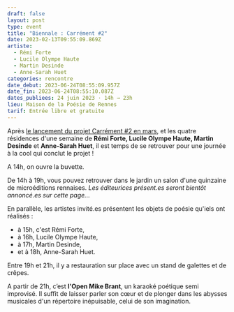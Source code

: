 ```yaml
---
draft: false
layout: post
type: event
title: "Biennale : Carrément #2"
date: 2023-02-13T09:55:09.869Z
artiste:
  - Rémi Forte
  - Lucile Olympe Haute
  - Martin Desinde
  - Anne-Sarah Huet
categories: rencontre
date_debut: 2023-06-24T08:55:09.957Z
date_fin: 2023-06-24T08:55:10.087Z
dates_publiees: 24 juin 2023 · 14h → 23h
lieu: Maison de la Poésie de Rennes
tarif: Entrée libre et gratuite
---
```

Après [le lancement du projet Carrément #2 en mars](https://maiporennes.fr/residence/2022/11/15/carr-ment-2.html), et les quatre résidences d'une semaine de **Rémi Forte, Lucile Olympe Haute, Martin Desinde** et **Anne-Sarah Huet**, il est temps de se retrouver pour une journée à la cool qui conclut le projet !

A 14h, on ouvre la buvette.

De 14h à 19h, vous pouvez retrouver dans le jardin un salon d'une quinzaine de microéditions rennaises. *Les éditeurices présent.es seront bientôt annoncé.es sur cette page...*

En parallèle, les artistes invité.es présentent les objets de poésie qu'iels ont réalisés :

* à 15h, c'est Rémi Forte,
* à 16h, Lucile Olympe Haute,
* à 17h, Martin Desinde,
* et à 18h, Anne-Sarah Huet.

Entre 19h et 21h, il y a restauration sur place avec un stand de galettes et de crêpes. 

A partir de 21h, c’est **l'Open Mike Brant**, un karaoké poétique semi improvisé. Il suffit de laisser parler son cœur et de plonger dans les abysses musicales d'un répertoire inépuisable, celui de son imagination.